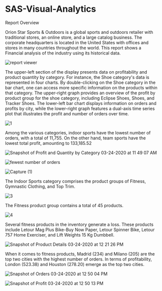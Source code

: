 # SAS-Visual-Analytics
Report Overview

Orion Star Sports & Outdoors is a global sports and outdoors retailer with traditional stores, an online store, and a large catalog business. The corporate headquarters is located in the United States with offices and stores in many countries throughout the world. This report shows a Financial analysis of the industry using its historical data.

![report viewer](https://user-images.githubusercontent.com/94572320/230964731-25217df7-2af0-4940-985e-e8cc4b5206ad.PNG)



The upper-left section of the display presents data on profitability and product quantity by category. For instance, the Shoe category's data is represented in four charts. By double-clicking on the Shoe category in the bar chart, one can access more specific information on the products within that category. The upper-right graph provides an overview of the profit by product group for the shoe category, including Eclipse Shoes, Shoes, and Tracker Shoes. The lower-left bar chart displays information on orders and profits by city, while the lower-right graph features a dual-axis time series plot that illustrates the profit and number of orders over time.

![1](https://user-images.githubusercontent.com/94572320/230967968-6d97f976-e13a-4279-bcb0-be796bc3d2f1.PNG)



Among the various categories, indoor sports have the lowest number of orders, with a total of 11,755. On the other hand, team sports have the lowest total profit, amounting to 133,185.52

![Snapshot of Profit and Quantity by Category 03-24-2020 at 11 49 07 AM](https://user-images.githubusercontent.com/94572320/230969381-dd36ca79-0e91-476e-95ef-999ea614565a.png)

![fewest number of orders](https://user-images.githubusercontent.com/94572320/230970008-ba8b815a-0329-41f9-ba99-176113ab4971.PNG)

![Capture (1)](https://user-images.githubusercontent.com/94572320/230970133-54f76938-8a21-4859-9f28-234ffce3f12b.PNG)



The Indoor Sports category comprises the product groups of Fitness, Gymnastic Clothing, and Top Trim.

![3](https://user-images.githubusercontent.com/94572320/230971025-8d391f51-f121-4541-94b3-10fc729a18b9.PNG)



The Fitness product group contains a total of 45 products.

![4](https://user-images.githubusercontent.com/94572320/230971368-ad59d9c9-2fd9-4a6a-9005-165a2f2e54a2.png)



Several fitness products in the inventory generate a loss. These products include Letour Mag Plus Bike-Buy Now Paper, Letour Spinner Bike, Letour 757 Home Exerciser, and Lift Weights 15 Kg Dumbbell.

![Snapshot of Product Details 03-24-2020 at 12 21 26 PM](https://user-images.githubusercontent.com/94572320/230971779-7ace72ba-63cc-46b8-8997-ea652e156ddf.png)



When it comes to fitness products, Madrid (234) and Milano (205) are the top two cities with the highest number of orders. In terms of profitability, London (523.38) and Houston (278.20) emerge as the top two cities.


![Snapshot of Orders 03-24-2020 at 12 50 04 PM](https://user-images.githubusercontent.com/94572320/230972284-c7d54177-58af-43b5-aee0-c18a520acb4e.png)

![Snapshot of Profit 03-24-2020 at 12 50 13 PM](https://user-images.githubusercontent.com/94572320/230972322-ae286d04-4ad7-4678-8148-d2ff147ae456.png)














